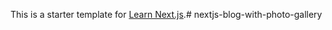 This is a starter template for [Learn Next.js](https://nextjs.org/learn).# nextjs-blog-with-photo-gallery
